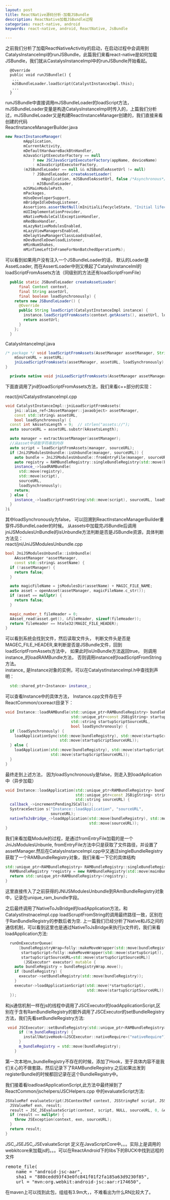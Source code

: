 ```yaml
---
layout: post
title: ReactNative源码分析-加载JSBundle
description: ReactNative加载JSBundle过程
categories: react-native, android
keywords: react-native, android, ReactNative, JsBundle

---
```

之前我们分析了加载ReactNativeActivitiy的启动，在启动过程中会调用到CatalysInstanceImpl的runJSBundle，此篇我们来看react-native是如何加载JSBundle，我们就从CastalysInstanceImpl中的runJSBundle开始看起。  

```
  @Override
  public void runJSBundle() {
   ... 
   mJSBundleLoader.loadScript(CatalystInstanceImpl.this);
   ...
  }
```

runJSBundle中直接调用mJSBundleLoader的loadScript方法， mJSBundleLoader变量是构造CatalysInstanceImpl时传入的，上篇我们分析过，mJSBundleLoader又是构建ReactInstanceManager创建的，我们直接来看创建的代码  
ReactInstanceManagerBuilder.java  

```java  
new ReactInstanceManager(
        mApplication,
        mCurrentActivity,
        mDefaultHardwareBackBtnHandler,
        mJavaScriptExecutorFactory == null
            ? new JSCJavaScriptExecutorFactory(appName, deviceName)
            : mJavaScriptExecutorFactory,
        (mJSBundleLoader == null && mJSBundleAssetUrl != null)
            ? JSBundleLoader.createAssetLoader(
                mApplication, mJSBundleAssetUrl, false /*Asynchronous*/)
            : mJSBundleLoader,
        mJSMainModulePath,
        mPackages,
        mUseDeveloperSupport,
        mBridgeIdleDebugListener,
        Assertions.assertNotNull(mInitialLifecycleState, "Initial lifecycle state was not set"),
        mUIImplementationProvider,
        mNativeModuleCallExceptionHandler,
        mRedBoxHandler,
        mLazyNativeModulesEnabled,
        mLazyViewManagersEnabled,
        mDelayViewManagerClassLoadsEnabled,
        mDevBundleDownloadListener,
        mMinNumShakes,
        mMinTimeLeftInFrameForNonBatchedOperationMs);
```

可以看到如果用户没有注入一个JSBundleLoader的话， 默认的Loader是AssetLoader, 而在AssertLoader中则又唤起了CatalysInstanceIml的loadScriptFromAssets方法（同级别的方法还有loadScriptFromFile） 

```java 
  public static JSBundleLoader createAssetLoader(
      final Context context,
      final String assetUrl,
      final boolean loadSynchronously) {
    return new JSBundleLoader() {
      @Override
      public String loadScript(CatalystInstanceImpl instance) {
        instance.loadScriptFromAssets(context.getAssets(), assetUrl, loadSynchronously);
        return assetUrl;
      }
    };
  }
```  

CatalysIntanceImpl.java

```java
/* package */ void loadScriptFromAssets(AssetManager assetManager, String assetURL, boolean loadSynchronously) {
	mSourceURL = assetURL;
	jniLoadScriptFromAssets(assetManager, assetURL, loadSynchronously);
}

  private native void jniLoadScriptFromAssets(AssetManager assetManager, String assetURL, boolean loadSynchronously);
```

下面直调用了jni的loadScriptFromAssets方法，我们来看c++部分的实现：  

react/jni/CatalystInstanceImpl.cpp
```c++
void CatalystInstanceImpl::jniLoadScriptFromAssets(
    jni::alias_ref<JAssetManager::javaobject> assetManager,
    const std::string& assetURL,
    bool loadSynchronously) {
  const int kAssetsLength = 9;  // strlen("assets://");
  auto sourceURL = assetURL.substr(kAssetsLength);

  auto manager = extractAssetManager(assetManager);
  //从asset中读取字符串到内存
  auto script = loadScriptFromAssets(manager, sourceURL);
  if (JniJSModulesUnbundle::isUnbundle(manager, sourceURL)) {
    auto bundle = JniJSModulesUnbundle::fromEntryFile(manager, sourceURL);
    auto registry = RAMBundleRegistry::singleBundleRegistry(std::move(bundle));
    instance_->loadRAMBundle(
      std::move(registry),
      std::move(script),
      sourceURL,
      loadSynchronously);
    return;
  } else {
    instance_->loadScriptFromString(std::move(script), sourceURL, loadSynchronously);
  }
}i
```  
其中loadSynchronously为false， 可以回溯到ReactInstanceManagerBuilder重穿件JSBundleLoader的时候。 
从assets中加载完JSBundle后调用jniJSModulesUnBundle的isUnbundle方法判断是否是JSBundle资源，具体判断方法见：  
react/jni/JniJSModulesUnbundle.cpp  

```c++
bool JniJSModulesUnbundle::isUnbundle(
    AAssetManager *assetManager,
    const std::string& assetName) {
  if (!assetManager) {
    return false;
  }

  auto magicFileName = jsModulesDir(assetName) + MAGIC_FILE_NAME;
  auto asset = openAsset(assetManager, magicFileName.c_str());
  if (asset == nullptr) {
    return false;
  }

  magic_number_t fileHeader = 0;
  AAsset_read(asset.get(), &fileHeader, sizeof(fileHeader));
  return fileHeader == htole32(MAGIC_FILE_HEADER);
} 
```

可以看到系统会找到文件，然后读取文件头， 判断文件头是否是MAGEC_FILE_HEADER,来判断是否是JSBundle文件，回到loadScriptFromAssets方法中， 如果此时isUnBundle方法返回true， 则调用instance_的loadRAMBundle方法， 否则调用instance的loadScriptFromString方法。  
instance_ 是Instance对象的实例，可以在CatalystInstanceImpl.h中查找到声明：  

```c++
  std::shared_ptr<Instance> instance_; 
```

可以查看Instance中的具体方法， Instance.cpp文件存在于 ReactCommon/cxxreact目录下：  

```c++
void Instance::loadRAMBundle(std::unique_ptr<RAMBundleRegistry> bundleRegistry,
                             std::unique_ptr<const JSBigString> startupScript,
                             std::string startupScriptSourceURL,
                             bool loadSynchronously) {
  if (loadSynchronously) {
    loadApplicationSync(std::move(bundleRegistry), std::move(startupScript),
                        std::move(startupScriptSourceURL));
  } else {
    loadApplication(std::move(bundleRegistry), std::move(startupScript),
                    std::move(startupScriptSourceURL));
  }
}
```

最终走到上述方法， 因为loadSynchronously是false，则走入到loadAplication中（异步加载）  

```c++
void Instance::loadApplication(std::unique_ptr<RAMBundleRegistry> bundleRegistry,
                               std::unique_ptr<const JSBigString> string,
                               std::string sourceURL) {
  callback_->incrementPendingJSCalls();
  SystraceSection s("Instance::loadApplication", "sourceURL",
                    sourceURL);
  nativeToJsBridge_->loadApplication(std::move(bundleRegistry), std::move(string),
                                     std::move(sourceURL));
}
```  

我们来看加载Module的过程，是通过fromEntryFile加载的是一个JniJsModulesUnbunle, fromEntryFile方法中只是获取了文件路径，并设置了assetManager.然后在CatalysInstanceImpl.cpp中又通过singleBundleRegistry获取了一个RAMBundleRegistry对象，我们来看一下它的具体结构  

```c++
std::unique_ptr<RAMBundleRegistry> RAMBundleRegistry::singleBundleRegistry(std::unique_ptr<JSModulesUnbundle> mainBundle) {
  RAMBundleRegistry *registry = new RAMBundleRegistry(std::move(mainBundle));
  return std::unique_ptr<RAMBundleRegistry>(registry);
}
```
这里直接传入了之前获得的JNIJSModulesUnbundle到RAmBundleRegistry对象中，记录在unique_ram_bundle字段。 

之后最终调用了NativeToJsBridge的loadApplication方法，和CatalystInstnaceImpl.cpp loadScruptFromString的调用最终路径一致，区别在于RanBundleRegistry的参数后者为空. 上一篇我们已经分析了Native和JS之间的通信机制，可以看到这里也是通过NativeToJsBridge来执行js文件的，我们来看loadApplication方法:   

```c++
  runOnExecutorQueue(
      [bundleRegistryWrap=folly::makeMoveWrapper(std::move(bundleRegistry)),
       startupScript=folly::makeMoveWrapper(std::move(startupScript)),
       startupScriptSourceURL=std::move(startupScriptSourceURL)]
        (JSExecutor* executor) mutable {
    auto bundleRegistry = bundleRegistryWrap.move();
    if (bundleRegistry) {
      executor->setBundleRegistry(std::move(bundleRegistry));
    }
    executor->loadApplicationScript(std::move(*startupScript),
                                    std::move(startupScriptSourceURL));
  });
```  
和js通信机制一样在js的线程中调用了JSCExecutor的loadApplicationScript,区别在于含有RamBundleRegistry的额外调用了JSCExecutor的setBundleRegistry方法，我们先看setBundleRegistry方法:  

```c++
 void JSCExecutor::setBundleRegistry(std::unique_ptr<RAMBundleRegistry> bundleRegistry) {
      if (!m_bundleRegistry) {
        installNativeHook<&JSCExecutor::nativeRequire>("nativeRequire");
      }
      m_bundleRegistry = std::move(bundleRegistry);
    }
```  
第一次本地m_bundleRegistry不存在的时候，添加了Hook，至于具体内容不是我们关心的不做套路，然后记录下了RAMBundleRegistry.之后如果出发到registerBundle的时候都回记录在这个BundleRegistry中。  

我们接着看loadloadApplicationScript,此方法中最终掉到了ReactCommon/jschelpers/JSCHelpers.cpp 中的evaluateScript方法:   

```c++
JSValueRef evaluateScript(JSContextRef context, JSStringRef script, JSStringRef sourceURL) {
  JSValueRef exn, result;
  result = JSC_JSEvaluateScript(context, script, NULL, sourceURL, 0, &exn);
  if (result == nullptr) {
    throw JSException(context, exn, sourceURL);
  }
  return result;
}
```

JSC_JSEJSC_JSEvaluateScript 定义在JavaScriptCore中。。。实际上是调用的webkitcore来加载js的。。。可以在ReactAndroid下的libs下的BUCK中找到远程的文件

<pre>
remote_file(
    name = "android-jsc-aar",
    sha1 = "880cedd93f43e0fc841f01f2fa185a63d9230f85",
    url = "mvn:org.webkit:android-jsc:aar:r174650",
</pre>

在maven上可以找到此包，组组有3.9m大，，不难看出为什么RN比较大了。   


